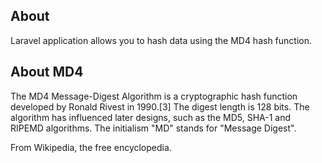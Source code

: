 ## About

Laravel application allows you to hash data using the MD4 hash function.

## About MD4

The MD4 Message-Digest Algorithm is a cryptographic hash function developed by Ronald Rivest in 1990.[3] The digest length is 128 bits. The algorithm has influenced later designs, such as the MD5, SHA-1 and RIPEMD algorithms. The initialism "MD" stands for "Message Digest".

From Wikipedia, the free encyclopedia.
